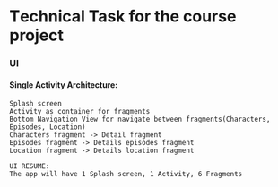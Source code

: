 # Тechnical Task for the course project
 ### UI 
#### Single Activity Architecture:
    Splash screen
    Activity as container for fragments
    Bottom Navigation View for navigate between fragments(Characters, Episodes, Location)
    Characters fragment -> Detail fragment
    Episodes fragment -> Details episodes fragment
    Location fragment -> Details location fragment
    
    UI RESUME:
    The app will have 1 Splash screen, 1 Activity, 6 Fragments
